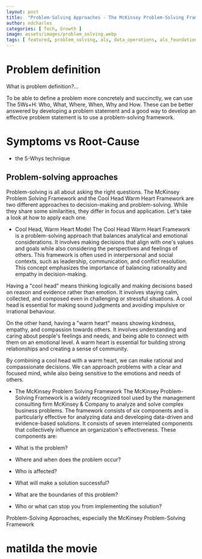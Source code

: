 ```yaml
---
layout: post
title:  "Problem-Solving Approaches - The McKinsey Problem-Solving Framework"
author: ndcharles
categories: [ Tech, Growth ]
image: assets/images/problem_solving.webp
tags: [ featured, problem_solving, alx, data_operations, alx_foundations ]
---
```

# Problem definition
What is problem definition?...

To be able to define a problem more concretely and succinctly, we can use The 5Ws+H: Who, What, Where, When, Why and How. These can be better answered by developing a problem statement and a good way to develop an effective problem statement is to use a problem-solving framework.

# Symptoms vs Root-Cause
- the 5-Whys technique 

## Problem-solving approaches
Problem-solving is all about asking the right questions. The McKinsey Problem Solving Framework and the Cool Head Warm Heart Framework are two different approaches to decision-making and problem-solving. While they share some similarities, they differ in focus and application. Let's take a look at how to apply each one. 

- Cool Head, Warm Heart Model
The Cool Head Warm Heart Framework is a problem-solving approach that balances analytical and emotional considerations. It involves making decisions that align with one's values and goals while also considering the perspectives and feelings of others. This framework is often used in interpersonal and social contexts, such as leadership, communication, and conflict resolution.
This concept emphasizes the importance of balancing rationality and empathy in decision-making.

Having a "cool head" means thinking logically and making decisions based on reason and evidence rather than emotion. It involves staying calm, collected, and composed even in challenging or stressful situations. A cool head is essential for making sound judgments and avoiding impulsive or irrational behaviour.

On the other hand, having a "warm heart" means showing kindness, empathy, and compassion towards others. It involves understanding and caring about people's feelings and needs, and being able to connect with them on an emotional level. A warm heart is essential for building strong relationships and creating a sense of community.

By combining a cool head with a warm heart, we can make rational and compassionate decisions. We can approach problems with a clear and focused mind, while also being sensitive to the emotions and needs of others. 

- The McKinsey Problem Solving Framework
The McKinsey Problem-Solving Framework is a widely recognized tool used by the management consulting firm McKinsey & Company to analyze and solve complex business problems. The framework consists of six components and is particularly effective for analyzing data and developing data-driven and evidence-based solutions. It consists of seven interrelated components that collectively influence an organization's effectiveness. These components are:

- What is the problem?
- Where and when does the problem occur?
- Who is affected?
- What will make a solution successful?
- What are the boundaries of this problem?
- Who or what can stop you from implementing the solution?


Problem-Solving Approaches, especially the McKinsey Problem-Solving Framework

# matilda the movie 